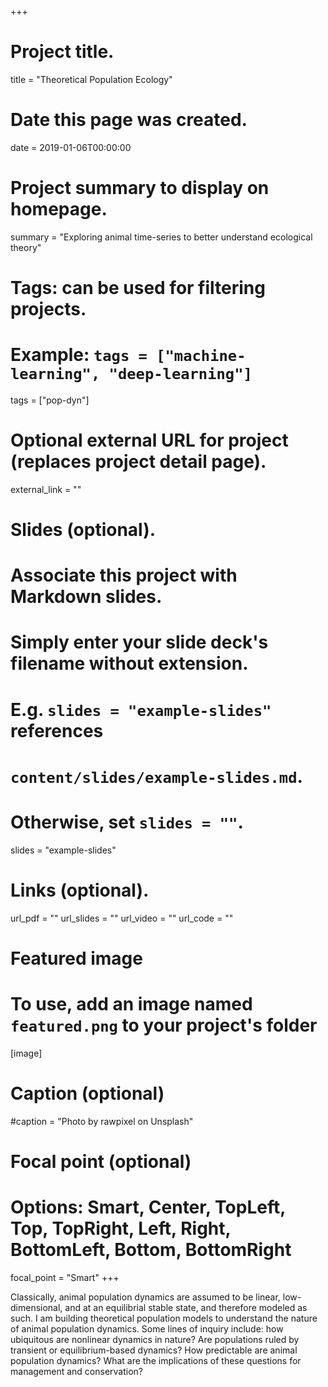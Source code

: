 +++
# Project title.
title = "Theoretical Population Ecology"

# Date this page was created.
date = 2019-01-06T00:00:00

# Project summary to display on homepage.
summary = "Exploring animal time-series to better understand ecological theory"

# Tags: can be used for filtering projects.
# Example: `tags = ["machine-learning", "deep-learning"]`
tags = ["pop-dyn"]

# Optional external URL for project (replaces project detail page).
external_link = ""

# Slides (optional).
#   Associate this project with Markdown slides.
#   Simply enter your slide deck's filename without extension.
#   E.g. `slides = "example-slides"` references
#   `content/slides/example-slides.md`.
#   Otherwise, set `slides = ""`.
slides = "example-slides"

# Links (optional).
url_pdf = ""
url_slides = ""
url_video = ""
url_code = ""


# Featured image
# To use, add an image named `featured.png` to your project's folder
[image]
  # Caption (optional)
  #caption = "Photo by rawpixel on Unsplash"

  # Focal point (optional)
  # Options: Smart, Center, TopLeft, Top, TopRight, Left, Right, BottomLeft, Bottom, BottomRight
  focal_point = "Smart"
+++

Classically, animal population dynamics are assumed to be linear, low-dimensional, and at an equilibrial stable state, and therefore modeled as such. I am building theoretical population models to understand the nature of animal population dynamics. Some lines of inquiry include: how ubiquitous are nonlinear dynamics in nature? Are populations ruled by transient or equilibrium-based dynamics? How predictable are animal population dynamics? What are the implications of these questions for management and conservation?


